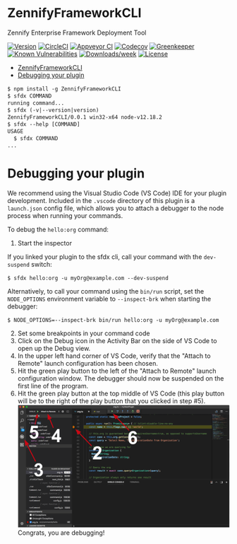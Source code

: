 # ZennifyFrameworkCLI

Zennify Enterprise Framework Deployment Tool

[![Version](https://img.shields.io/npm/v/ZennifyFrameworkCLI.svg)](https://npmjs.org/package/ZennifyFrameworkCLI)
[![CircleCI](https://circleci.com/gh/WiznoForce/ZennifyFrameworkPlugin/tree/master.svg?style=shield)](https://circleci.com/gh/WiznoForce/ZennifyFrameworkPlugin/tree/master)
[![Appveyor CI](https://ci.appveyor.com/api/projects/status/github/WiznoForce/ZennifyFrameworkPlugin?branch=master&svg=true)](https://ci.appveyor.com/project/heroku/ZennifyFrameworkPlugin/branch/master)
[![Codecov](https://codecov.io/gh/WiznoForce/ZennifyFrameworkPlugin/branch/master/graph/badge.svg)](https://codecov.io/gh/WiznoForce/ZennifyFrameworkPlugin)
[![Greenkeeper](https://badges.greenkeeper.io/WiznoForce/ZennifyFrameworkPlugin.svg)](https://greenkeeper.io/)
[![Known Vulnerabilities](https://snyk.io/test/github/WiznoForce/ZennifyFrameworkPlugin/badge.svg)](https://snyk.io/test/github/WiznoForce/ZennifyFrameworkPlugin)
[![Downloads/week](https://img.shields.io/npm/dw/ZennifyFrameworkCLI.svg)](https://npmjs.org/package/ZennifyFrameworkCLI)
[![License](https://img.shields.io/npm/l/ZennifyFrameworkCLI.svg)](https://github.com/WiznoForce/ZennifyFrameworkPlugin/blob/master/package.json)

<!-- toc -->
* [ZennifyFrameworkCLI](#zennifyframeworkcli)
* [Debugging your plugin](#debugging-your-plugin)
<!-- tocstop -->
<!-- install -->
<!-- usage -->
```sh-session
$ npm install -g ZennifyFrameworkCLI
$ sfdx COMMAND
running command...
$ sfdx (-v|--version|version)
ZennifyFrameworkCLI/0.0.1 win32-x64 node-v12.18.2
$ sfdx --help [COMMAND]
USAGE
  $ sfdx COMMAND
...
```
<!-- usagestop -->
<!-- commands -->

<!-- commandsstop -->
<!-- debugging-your-plugin -->

# Debugging your plugin

We recommend using the Visual Studio Code (VS Code) IDE for your plugin development. Included in the `.vscode` directory of this plugin is a `launch.json` config file, which allows you to attach a debugger to the node process when running your commands.

To debug the `hello:org` command:

1. Start the inspector

If you linked your plugin to the sfdx cli, call your command with the `dev-suspend` switch:

```sh-session
$ sfdx hello:org -u myOrg@example.com --dev-suspend
```

Alternatively, to call your command using the `bin/run` script, set the `NODE_OPTIONS` environment variable to `--inspect-brk` when starting the debugger:

```sh-session
$ NODE_OPTIONS=--inspect-brk bin/run hello:org -u myOrg@example.com
```

2. Set some breakpoints in your command code
3. Click on the Debug icon in the Activity Bar on the side of VS Code to open up the Debug view.
4. In the upper left hand corner of VS Code, verify that the "Attach to Remote" launch configuration has been chosen.
5. Hit the green play button to the left of the "Attach to Remote" launch configuration window. The debugger should now be suspended on the first line of the program.
6. Hit the green play button at the top middle of VS Code (this play button will be to the right of the play button that you clicked in step #5).
   <br><img src=".images/vscodeScreenshot.png" width="480" height="278"><br>
   Congrats, you are debugging!
